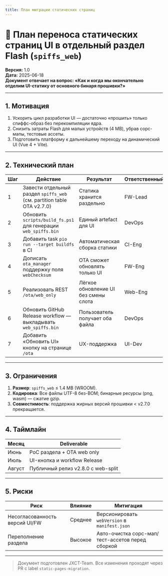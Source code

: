 ```yaml
---
title: План миграции статических страниц
---
```


# 📄 План переноса статических страниц UI в отдельный раздел Flash (`spiffs_web`)

**Версия:** 1.0  
**Дата:** 2025-06-18  
**Документ отвечает на вопрос: «Как и когда мы окончательно отделим UI-статику от основного бинаря прошивки?»**

---

## 1. Мотивация
1. Ускорить цикл разработки UI — достаточно «прошить» только спиффс-образ без перекомпиляции ядра.  
2. Снизить затраты Flash для малых устройств (4 MB), убрав сорс-мапы, тестовые ассеты.  
3. Подготовить платформу к дальнейшему переходу на динамический UI (Vue 4 + Vite).

---

## 2. Технический план
| Шаг | Действие | Результат | Ответственный |
|-----|----------|-----------|---------------|
| 1 | Завести отдельный раздел `spiffs_web` (см. partition table OTA v2.7.0) | Статика хранится раздельно | FW-Lead |
| 2 | Обновить `scripts/build_fs.ps1` для генерации `web_spiffs.bin` | Единый artefact для UI | DevOps |
| 3 | Добавить task `pio run --target buildfs` в CI | Автоматическая сборка статики | CI-Eng |
| 4 | Дописать `ota_manager` поддержку поля `webChecksum` | OTA сможет обновлять только UI | FW-Eng |
| 5 | Реализовать REST `/ota/web_only` | Лёгкое обновление UI без смены слота | Web-Eng |
| 6 | Обновить GitHub Release workflow — выкладывать `web_spiffs.bin` | Пользователь получает оба файла | DevOps |
| 7 | Добавить «Обновить UI» кнопку на странице `/ota` | UX-поддержка | UI-Dev |

---

## 3. Ограничения
1. **Размер**: `spiffs_web` ≤ 1.4 MB (WROOM).  
2. **Кодировка**: Все файлы UTF-8 без-BOM; бинарные ресурсы (png, wasm) — сжатие gzip.  
3. **Совместимость**: поддержка жирных версий прошивки < v2.7.0 прекращается.

---

## 4. Таймлайн
| Месяц | Deliverable |
|-------|-------------|
| Июнь  | PoC раздела + OTA web only |
| Июль  | UI-кнопка и workflow Release |
| Август | Публичный релиз v2.8.0 с web-split |

---

## 5. Риски
| Риск | Влияние | Митигaция |
|------|---------|-----------|
| Несогласованность версий UI/FW | Среднее | Версионировать `webVersion` в `manifest.json` |
| Переполнение раздела | Высокое | Авто-очистка сорс-мап/тест-ассетов перед сборкой |

---

> Документ подготовлен JXCT-Team. Все изменения проходят через PR с label `static-pages-migration`. 